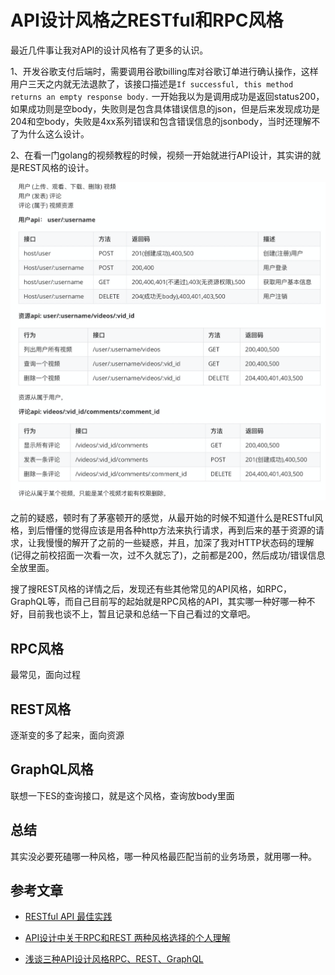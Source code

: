 # API设计风格之RESTful和RPC风格

最近几件事让我对API的设计风格有了更多的认识。

1、开发谷歌支付后端时，需要调用谷歌billing库对谷歌订单进行确认操作，这样用户三天之内就无法退款了，该接口描述是`If successful, this method returns an empty response body.` 一开始我以为是调用成功是返回status200，如果成功则是空body，失败则是包含具体错误信息的json，但是后来发现成功是204和空body，失败是4xx系列错误和包含错误信息的jsonbody，当时还理解不了为什么这么设计。

2、在看一门golang的视频教程的时候，视频一开始就进行API设计，其实讲的就是REST风格的设计。

![image-20200421010908761](../../static/img/api_style_rest.png)

之前的疑惑，顿时有了茅塞顿开的感觉，从最开始的时候不知道什么是RESTful风格，到后懵懂的觉得应该是用各种http方法来执行请求，再到后来的基于资源的请求，让我慢慢的解开了之前的一些疑惑，并且，加深了我对HTTP状态码的理解(记得之前校招面一次看一次，过不久就忘了)，之前都是200，然后成功/错误信息全放里面。

搜了搜REST风格的详情之后，发现还有些其他常见的API风格，如RPC，GraphQL等，而自己目前写的起始就是RPC风格的API，其实哪一种好哪一种不好，目前我也谈不上，暂且记录和总结一下自己看过的文章吧。

## RPC风格

最常见，面向过程

## REST风格

逐渐变的多了起来，面向资源

## GraphQL风格

联想一下ES的查询接口，就是这个风格，查询放body里面

## 总结

其实没必要死磕哪一种风格，哪一种风格最匹配当前的业务场景，就用哪一种。

## 参考文章

- [RESTful API 最佳实践](https://www.ruanyifeng.com/blog/2018/10/restful-api-best-practices.html)

- [API设计中关于RPC和REST 两种风格选择的个人理解](https://bbs.huaweicloud.com/blogs/107004)

- [浅谈三种API设计风格RPC、REST、GraphQL](https://zhuanlan.zhihu.com/p/56955812)

